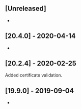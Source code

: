 ## [Unreleased]
-

## [20.4.0] - 2020-04-14
-


## [20.2.4] - 2020-02-25
Added certificate validation.

## [19.9.0] - 2019-09-04
-
